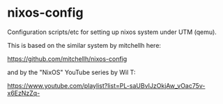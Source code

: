 # nixos-config

Configuration scripts/etc for setting up nixos system under UTM (qemu).

This is based on the similar system by mitchellh here:

https://github.com/mitchellh/nixos-config

and by the "NixOS" YouTube series by Wil T:

https://www.youtube.com/playlist?list=PL-saUBvIJzOkjAw_vOac75v-x6EzNzZq-

